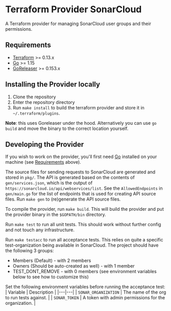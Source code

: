 # Terraform Provider SonarCloud

A Terraform provider for managing SonarCloud user groups and their permissions.

## Requirements

-	[Terraform](https://www.terraform.io/downloads.html) >= 0.13.x
-	[Go](https://golang.org/doc/install) >= 1.15
-   [GoReleaser](https://goreleaser.com/) >= 0.153.x

## Installing the Provider locally

1. Clone the repository
1. Enter the repository directory
1. Run `make install` to build the terraform provider and store it in `~/.terraform/plugins`. 

**Note**: this uses Goreleaser under the hood. Alternatively you can use `go build` and move the binary to the correct location yourself.

## Developing the Provider

If you wish to work on the provider, you'll first need [Go](http://www.golang.org) installed on your machine (see [Requirements](#requirements) above).

The source files for sending requests to SonarCloud are generated and stored in `pkg/`.
The API is generated based on the contents of `gen/services.json`, which is the output of `https://sonarcloud.io/api/webservices/list`.
See the `AllowedEndpoints` in `gen/main.go` for the list of endpoints that is used for creating API source files.
Run `make gen` to (re)generate the API source files.

To compile the provider, run `make build`. This will build the provider and put the provider binary in the `$GOPATH/bin` directory.

Run `make test` to run all unit tests. This should work without further config and not touch any infrastructure.

Run `make testacc` to run all acceptance tests. This relies on quite a specific test-organization being available in SonarCloud.
The project should have the following 3 groups:
  
- Members (Default) - with 2 members
- Owners (Should be auto-created as well) - with 1 member
- TEST_DONT_REMOVE - with 0 members (see environment variables below to see how to customize this)
  
 Set the following environment variables before running the acceptance test: 
| Variable | Description |
|---|---|
| `SONAR_ORGANIZATION` | The name of the org to run tests against. |
| `SONAR_TOKEN` | A token with admin permissions for the organization. |
 